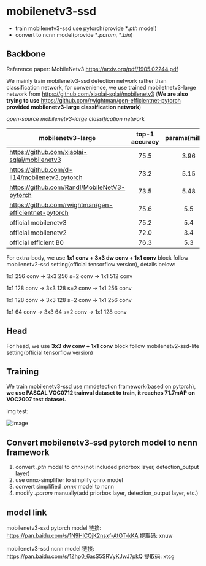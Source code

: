 # mobilenetv3-ssd 
* train mobilenetv3-ssd use pytorch(provide **.pth* model)
* convert to ncnn model(provide **.param*, **.bin*)

## Backbone
Reference paper: MobileNetv3 https://arxiv.org/pdf/1905.02244.pdf

We mainly train mobilenetv3-ssd detection network rather than classification network, for convenience, we use trained mobiletnetv3-large network from https://github.com/xiaolai-sqlai/mobilenetv3 (**We are also trying to use** https://github.com/rwightman/gen-efficientnet-pytorch **provided mobilenetv3-large classification network**)

*open-source mobilenetv3-large classification network*

| mobilenetv3-large      | top-1 accuracy    |  params(million)  | flops/Madds(million) | 
| --------   | :-----:   | :----: | :------: | 
|   https://github.com/xiaolai-sqlai/mobilenetv3  | 75.5             |       3.96            |       272               |   
|   https://github.com/d-li14/mobilenetv3.pytorch         |  73.2             |   5.15            |   246              |       
| https://github.com/Randl/MobileNetV3-pytorch      |73.5             |  5.48           |  220               |    
| https://github.com/rwightman/gen-efficientnet-pytorch | 75.6 | 5.5 | 219 | 
| official mobilenetv3 | 75.2 | 5.4 | 219 | 
| official mobilenetv2 | 72.0 | 3.4 | 300 |
| official efficient B0 | 76.3 | 5.3 | 390 | 

For extra-body, we use **1x1 conv + 3x3 dw conv + 1x1 conv** block follow mobilenetv2-ssd setting(official tensorflow version), details below:

1x1 256 conv -> 3x3 256 s=2 conv -> 1x1 512 conv

1x1 128 conv -> 3x3 128 s=2 conv -> 1x1 256 conv

1x1 128 conv -> 3x3 128 s=2 conv -> 1x1 256 conv

1x1 64  conv -> 3x3 64  s=2 conv -> 1x1 128 conv


## Head
For head, we use **3x3 dw conv + 1x1 conv** block follow mobilenetv2-ssd-lite setting(official tensorflow version)

## Training
We train mobilenetv3-ssd use mmdetection framework(based on pytorch), **we use PASCAL VOC0712 trainval dataset to train, it reaches 71.7mAP on VOC2007 test dataset.**

img test:

![image](https://github.com/ujsyehao/mobilenetv3-ssd/blob/master/214.jpg)


## Convert mobilenetv3-ssd pytorch model to ncnn framework 
1. convert *.pth* model to onnx(not included priorbox layer, detection_output layer)
2. use onnx-simplifier to simplify onnx model
3. convert simplified *.onnx* model to ncnn
4. modify *.param* manually(add priorbox layer, detection_output layer, etc.)

## model link
mobilenetv3-ssd pytorch model 链接: https://pan.baidu.com/s/1N9HlCQjK2nsxf-AtOT-kKA 提取码: xnuw 

mobilenetv3-ssd ncnn model 链接: https://pan.baidu.com/s/1Zhp0_6asS5SRVyKJwJ7pkQ 提取码: xtcg 

